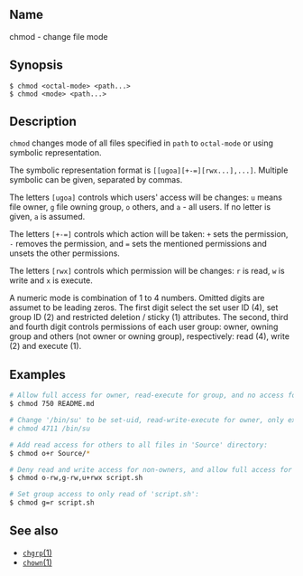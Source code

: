 ## Name

chmod - change file mode

## Synopsis

```**sh
$ chmod <octal-mode> <path...>
$ chmod <mode> <path...>
```

## Description

`chmod` changes mode of all files specified in `path` to `octal-mode` or using symbolic representation.

The symbolic representation format is `[[ugoa][+-=][rwx...],...]`. Multiple symbolic can be given, separated by commas.

The letters `[ugoa]` controls which users' access will be changes: `u` means file owner, `g` file owning group, `o` others, and `a` - all users. If no letter is given, `a` is assumed.

The letters `[+-=]` controls which action will be taken: `+` sets the permission, `-` removes the permission, and `=` sets the mentioned permissions and unsets the other permissions.

The letters `[rwx]` controls which permission will be changes: `r` is read, `w` is write and `x` is execute.

A numeric mode is combination of 1 to 4 numbers. Omitted digits are assumet to be leading zeros. The first digit select the set user ID (4), set group ID (2) and restricted deletion / sticky (1) attributes. The second, third and fourth digit controls permissions of each user group: owner, owning group and others (not owner or owning group), respectively: read (4), write (2) and execute (1).

## Examples

```sh
# Allow full access for owner, read-execute for group, and no access for others, of 'README.md':
$ chmod 750 README.md

# Change '/bin/su' to be set-uid, read-write-execute for owner, only execute for others:
# chmod 4711 /bin/su

# Add read access for others to all files in 'Source' directory:
$ chmod o+r Source/*

# Deny read and write access for non-owners, and allow full access for owners of 'script.sh':
$ chmod o-rw,g-rw,u+rwx script.sh

# Set group access to only read of 'script.sh':
$ chmod g=r script.sh
```

## See also

* [`chgrp`(1)](chgrp.md)
* [`chown`(1)](chown.md)
